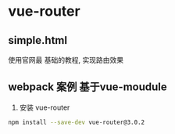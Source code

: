 # vue-router

## simple.html 
使用官网最 基础的教程, 实现路由效果

## webpack 案例 基于vue-moudule

1. 安装 vue-router
``` bash
npm install --save-dev vue-router@3.0.2
```